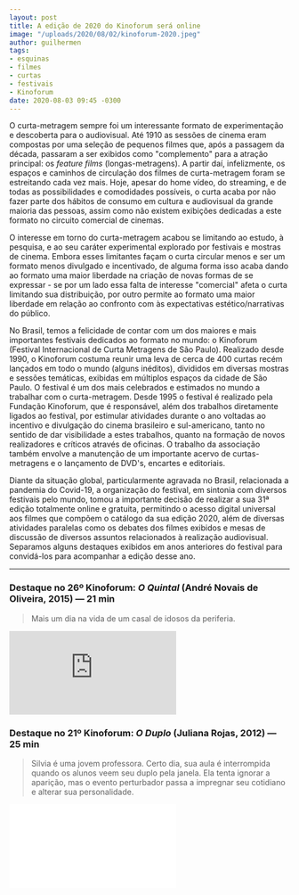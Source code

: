 ```yaml
---
layout: post
title: A edição de 2020 do Kinoforum será online
image: "/uploads/2020/08/02/kinoforum-2020.jpeg"
author: guilhermen
tags:
- esquinas
- filmes
- curtas
- festivais
- Kinoforum
date: 2020-08-03 09:45 -0300
---
```

O curta-metragem sempre foi um interessante formato de experimentação e descoberta para o audiovisual. Até 1910 as sessões de cinema eram compostas por uma seleção de pequenos filmes que, após a passagem da década, passaram a ser exibidos como "complemento" para a atração principal: os *feature films* (longas-metragens). A partir daí, infelizmente, os espaços e caminhos de circulação dos filmes de curta-metragem foram se estreitando cada vez mais. Hoje, apesar do home vídeo, do streaming, e de todas as possibilidades e comodidades possíveis, o curta acaba por não fazer parte dos hábitos de consumo em cultura e audiovisual da grande maioria das pessoas, assim como não existem exibições dedicadas a este formato no circuito comercial de cinemas.

O interesse em torno do curta-metragem acabou se limitando ao estudo, à pesquisa, e ao seu caráter experimental explorado por festivais e mostras de cinema. Embora esses limitantes façam o curta circular menos e ser um formato menos divulgado e incentivado, de alguma forma isso acaba dando ao formato uma maior liberdade na criação de novas formas de se expressar - se por um lado essa falta de interesse "comercial" afeta o curta limitando sua distribuição, por outro permite ao formato uma maior liberdade em relação ao confronto com às expectativas estético/narrativas do público.

No Brasil, temos a felicidade de contar com um dos maiores e mais importantes festivais dedicados ao formato no mundo: o Kinoforum (Festival Internacional de Curta Metragens de São Paulo). Realizado desde 1990, o Kinoforum costuma reunir uma leva de cerca de 400 curtas recém lançados em todo o mundo (alguns inéditos), divididos em diversas mostras e sessões temáticas, exibidas em múltiplos espaços da cidade de São Paulo. O festival é um dos mais celebrados e estimados no mundo a trabalhar com o curta-metragem. Desde 1995 o festival é realizado pela Fundação Kinoforum, que é responsável, além dos trabalhos diretamente ligados ao festival, por estimular atividades durante o ano voltadas ao incentivo e divulgação do cinema brasileiro e sul-americano, tanto no sentido de dar visibilidade a estes trabalhos, quanto na formação de novos realizadores e críticos através de oficinas. O trabalho da associação também envolve a manutenção de um importante acervo de curtas-metragens e o lançamento de DVD's, encartes e editoriais.

Diante da situação global, particularmente agravada no Brasil, relacionada a pandemia do Covid-19, a organização do festival, em sintonia com diversos festivais pelo mundo, tomou a importante decisão de realizar a sua 31ª edição totalmente online e gratuita, permitindo o acesso digital universal aos filmes que compõem o catálogo da sua edição 2020, além de diversas atividades paralelas como os debates dos filmes exibidos e mesas de discussão de diversos assuntos relacionados à realização audiovisual. Separamos alguns destaques exibidos em anos anteriores do festival para convidá-los para acompanhar a edição desse ano.

***

### Destaque no 26º Kinoforum: *O Quintal* (André Novais de Oliveira, 2015) — 21 min

> Mais um dia na vida de um casal de idosos da periferia.

<iframe src="https://www.youtube.com/embed/p6BwKHlIT3U" frameborder="0" allow="accelerometer; autoplay; encrypted-media; gyroscope; picture-in-picture" allowfullscreen></iframe>

### Destaque no 21º Kinoforum: *O Duplo* (Juliana Rojas, 2012) — 25 min

> Silvia é uma jovem professora. Certo dia, sua aula é interrompida quando os alunos veem seu duplo pela janela. Ela tenta ignorar a aparição, mas o evento perturbador passa a impregnar seu cotidiano e alterar sua personalidade.

<iframe src="//player.vimeo.com/video/312830394?app_id=122963&origin=https://portacurtas.org.br" frameborder="0" allow="accelerometer; autoplay; encrypted-media; gyroscope; picture-in-picture" allowfullscreen></iframe>
